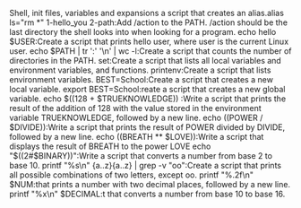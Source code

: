 Shell, init files, variables and expansions
a script that creates an alias.alias ls="rm *" 
1-hello_you 2-path:Add /action to the PATH. /action should be the last directory the shell looks into when looking for a program.
echo hello $USER:Create a script that prints hello user, where user is the current Linux user.
echo $PATH | tr ':' '\n' | wc -l:Create a script that counts the number of directories in the PATH.
set:Create a script that lists all local variables and environment variables, and functions.
printenv:Create a script that lists environment variables.
BEST=School:Create a script that creates a new local variable.
export BEST=School:reate a script that creates a new global variable.
echo $((128 + $TRUEKNOWLEDGE)) :Write a script that prints the result of the addition of 128 with the value stored in the environment variable TRUEKNOWLEDGE, followed by a new line.
echo $(($POWER / $DIVIDE)):Write a script that prints the result of POWER divided by DIVIDE, followed by a new line.
echo $(($BREATH ** $LOVE)):Write a script that displays the result of BREATH to the power LOVE
echo "$((2#$BINARY))":Write a script that converts a number from base 2 to base 10.
printf "%s\n" {a..z}{a..z} | grep -v "oo":Create a script that prints all possible combinations of two letters, except oo.
printf "%.2f\n" $NUM:that prints a number with two decimal places, followed by a new line.
printf "%x\n" $DECIMAL:t that converts a number from base 10 to base 16.
